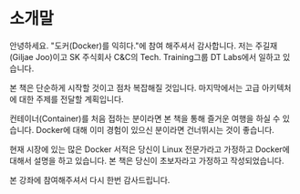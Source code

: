 # 소개말

안녕하세요. "도커\(Docker\)를 익히다."에 참여 해주셔서 감사합니다. 저는 주길재\(Giljae Joo\)이고 SK 주식회사 C&C의 Tech. Training그룹 DT Labs에서 일하고 있습니다.

본 책은 단순하게 시작할 것이고 점차 복잡해질 것입니다. 마지막에서는 고급 아키텍처에 대한 주제를 전달할 계획입니다. 

컨테이너\(Container\)를 처음 접하는 분이라면 본 책을 통해 즐거운 여행을 하실 수 있습니다. Docker에 대해 이미 경험이 있으신 분이라면 건너뛰시는 것이 좋습니다.

현재 시장에 있는 많은 Docker 서적은 당신이 Linux 전문가라고 가정하고 Docker에 대해서 설명을 하고 있습니다.  본 책은 당신이 초보자라고 가정하고 작성되었습니다.

본 강좌에 참여해주셔서 다시 한번 감사드립니다.  


